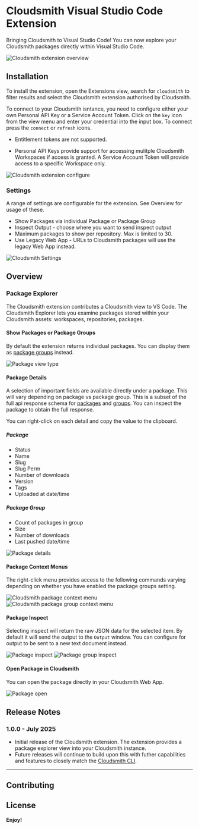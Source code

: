 # Cloudsmith Visual Studio Code Extension

Bringing Cloudsmith to Visual Studio Code! You can now explore your Cloudsmith packages directly within Visual Studio Code. 

![Cloudsmith extension overview](media/readme/overview.gif)

## Installation

To install the extension, open the Extensions view, search for `cloudsmith` to filter results and select the Cloudsmith extension authorised by Cloudsmith. 

To connect to your Cloudsmith isntance, you need to configure either your own Personal API Key or a Service Account Token. Click on the `key` icon from the view menu and enter your credential into the input box. To connect press the `connect` or `refresh` icons. 

* Entitlement tokens are not supported. 

* Personal API Keys provide support for accessing mulitple Cloudsmith Workspaces if access is granted. A Service Account Token will provide access to a specific Workspace only. 

![Cloudsmith extension configure](media/readme/configure.gif)

### Settings

A range of settings are configurable for the extension. See Overview for usage of these. 

* Show Packages via individual Package or Package Group
* Inspect Output - choose where you want to send inspect output
* Maximum packages to show per repository. Max is limited to 30. 
* Use Legacy Web App - URLs to Cloudsmith packages will use the legacy Web App instead. 

![Cloudsmith Settings](media/readme/settings.gif)


## Overview

### Package Explorer

The Cloudsmith extension contributes a Cloudsmith view to VS Code. The Cloudsmith Explorer lets you examine packages stored within your Cloudsmith assets: workspaces, repositories, packages. 

#### Show Packages or Package Groups

By default the extension returns individual packages. You can display them as [package groups](https://help.cloudsmith.io/docs/package-groups) instead. 

![Package view type](media/readme/package_view_type.gif)

#### Package Details

A selection of important fields are available directly under a package. This will vary depending on package vs package group. This is a subset of the full api response schema for [packages](https://help.cloudsmith.io/reference/packages_list) and [groups](https://help.cloudsmith.io/reference/packages_groups_list). You can inspect the package to obtain the full response. 

You can right-click on each detail and copy the value to the clipboard.  

##### Package

- Status
- Name
- Slug
- Slug Perm
- Number of downloads
- Version
- Tags
- Uploaded at date/time

##### Package Group

- Count of packages in group
- Size
- Number of downloads
- Last pushed date/time

![Package details](media/readme/package_details.gif)

#### Package Context Menus

The right-click menu provides access to the following commands varying depending on whether you have enabled the package groups setting. 

![Cloudsmith package context menu](media/readme/package_context_menu.gif)
![Cloudsmith package group context menu](media/readme/packagegroup_context_menu.gif)


#### Package Inspect

Selecting inspect will return the raw JSON data for the selected item. By default it will send the output to the `Output` window. You can configure for output to be sent to a new text document instead. 

![Package inspect](media/readme/package_inspect.gif)
![Package group inspect](media/readme/packagegroup_inspect.gif)

#### Open Package in Cloudsmith

You can open the package directly in your Cloudsmith Web App.

![Package open](media/readme/package_open_browser.gif)



## Release Notes

### 1.0.0 - July 2025

* Initial release of the Cloudsmith extension. The extension provides a package explorer view into your Cloudsmith instance. 
* Future releases will continue to build upon this with futher capabilities and features to closely match the [Cloudsmith CLI](https://help.cloudsmith.io/docs/cli). 

---


## Contributing

## License

**Enjoy!**
